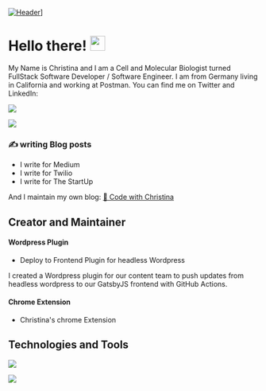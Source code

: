 
[![Header](https://raw.githubusercontent.com/MartinHeinz/<OWNER>/<OWNER>/readme_header.png "Header")](https://some-url.dev/)]

# Hello there! <img src="https://raw.githubusercontent.com/MartinHeinz/MartinHeinz/master/wave.gif" width="30px">
My Name is Christina and I am a Cell and Molecular Biologist turned FullStack Software Developer / Software Engineer. I am from Germany living in California and working at Postman.
You can find me on Twitter and LinkedIn:

![](https://img.shields.io/twitter/follow/ettinchen?style=social)



![](https://img.shields.io/badge/LinkedIn-0077B5?style=for-the-badge&logo=linkedin&logoColor=white)



### ✍️ writing Blog posts
* I write for Medium
* I write for Twilio
* I write for The StartUp

And I maintain my own blog: [🦄 Code with Christina](https://www.codewithchristina.com)




## Creator and Maintainer

#### Wordpress Plugin
* Deploy to Frontend Plugin for headless Wordpress

I created a Wordpress plugin for our content team to push updates from headless wordpress to our GatsbyJS frontend with GitHub Actions.

#### Chrome Extension
* Christina's chrome Extension

## Technologies and Tools
![](https://img.shields.io/badge/Code-JavaScript-informational?style=flat&logo=<LOGO_NAME>&logoColor=white&color=blue)

![](https://img.shields.io/badge/Code-JavaScript-informational?style=plastic&logo=appveyor=<LOGO_NAME>&logoColor=white&color=2bbc8a)











<!--
**ch264/ch264** is a ✨ _special_ ✨ repository because its `README.md` (this file) appears on your GitHub profile.

Here are some ideas to get you started:

- 🔭 I’m currently working on ...
- 🌱 I’m currently learning ...
- 👯 I’m looking to collaborate on ...
- 🤔 I’m looking for help with ...
- 💬 Ask me about ...
- 📫 How to reach me: ...
- 😄 Pronouns: ...
- ⚡ Fun fact: ...
-->
